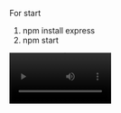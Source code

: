 For start

1. npm install express
2. npm start

<video src='[https://cloud.mail.ru/public/6Rov/TQzS86fsh](https://cloud.mail.ru/public/6Rov/TQzS86fsh)https://cloud.mail.ru/public/6Rov/TQzS86fsh' width=180/>
